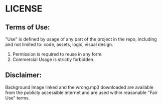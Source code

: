 # LICENSE

## Terms of Use:

"Use" is defined by usage of any part of the project in the repo, including and not limited to: code, assets, logic, visual design.

1. Permission is required to reuse in any form.
2. Commercial Usage is strictly forbidden.

## Disclaimer: 
Background Image linked and the wrong.mp3 downloaded are available from the publicly accessible internet and are used within reasonable "Fair Use" terms. 

